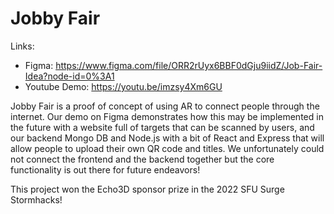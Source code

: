 # Jobby Fair

Links:
- Figma: https://www.figma.com/file/ORR2rUyx6BBF0dGju9iidZ/Job-Fair-Idea?node-id=0%3A1
- Youtube Demo: 	https://youtu.be/imzsy4Xm6GU

Jobby Fair is a proof of concept of using AR to connect people through the internet. Our demo on Figma demonstrates how this may be implemented in the future with a website full of targets that can be scanned by users, and our backend Mongo DB and Node.js with a bit of React and Express that will allow people to upload their own QR code and titles. We unfortunately could not connect the frontend and the backend together but the core functionality is out there for future endeavors!

This project won the Echo3D sponsor prize in the 2022 SFU Surge Stormhacks!
